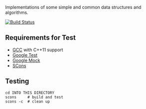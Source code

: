 Implementations of some simple and common data structures and algorithms.

[![Build Status](https://travis-ci.org/sun-zheng-an/algo.png?branch=master)](https://travis-ci.org/sun-zheng-an/algo)

## Requirements for Test

+ [GCC](http://gcc.gnu.org/) with C++11 support
+ [Google Test](https://code.google.com/p/googletest/)
+ [Google Mock](https://code.google.com/p/googlemock/)
+ [SCons](http://www.scons.org/)

## Testing

    cd INTO THIS DIRECTORY
    scons     # build and test
    scons -c  # clean up
